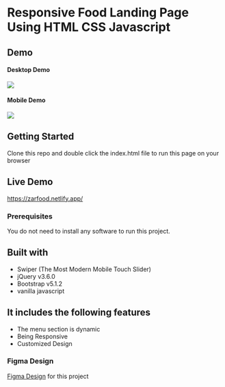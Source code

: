 # Responsive Food Landing Page Using HTML CSS Javascript

## Demo

#### Desktop Demo
![](desktop.gif)

#### Mobile Demo
![](mobile.gif)

## Getting Started
Clone this repo and double click the index.html file to run this page on your browser

## Live Demo 
https://zarfood.netlify.app/


### Prerequisites
You do not need to install any software to run this project.

## Built with
- Swiper (The Most Modern Mobile Touch Slider)
- jQuery v3.6.0
- Bootstrap v5.1.2
- vanilla javascript

## It includes the following features
* The menu section is dynamic
* Being Responsive 
* Customized Design

### Figma Design 
[Figma Design](https://www.figma.com/file/mFZUDgh7vnS3NJyqxcTbgk/food-delivery-website-Ui?node-id=0%3A1) for this project


